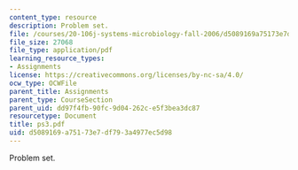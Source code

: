 ```yaml
---
content_type: resource
description: Problem set.
file: /courses/20-106j-systems-microbiology-fall-2006/d5089169a75173e7df793a4977ec5d98_ps3.pdf
file_size: 27068
file_type: application/pdf
learning_resource_types:
- Assignments
license: https://creativecommons.org/licenses/by-nc-sa/4.0/
ocw_type: OCWFile
parent_title: Assignments
parent_type: CourseSection
parent_uid: dd97f4fb-90fc-9d04-262c-e5f3bea3dc87
resourcetype: Document
title: ps3.pdf
uid: d5089169-a751-73e7-df79-3a4977ec5d98
---
```

Problem set.
